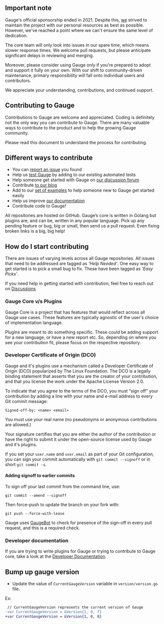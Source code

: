 ## Important note

Gauge's official sponsorship ended in 2021. Despite this, [we](https://github.com/getgauge/gauge/graphs/contributors) strived to maintain the project with our personal resources as best as possible. However, we've reached a point where we can't ensure the same level of dedication.

The core team will only look into issues in our spare time, which means slower response times. We welcome pull requests, but please anticipate significant delays in reviewing and merging.

Moreover, please consider using Gauge only if you're prepared to adopt and support it fully on your own. With our shift to community-driven maintenance, primary responsibility will fall onto individual users and contributors.

We appreciate your understanding, contributions, and continued support.

## Contributing to Gauge

Contributions to Gauge are welcome and appreciated. Coding is definitely not the only way you can contribute to Gauge. There are many valuable ways to contribute to the product and to help the growing Gauge community.

Please read this document to understand the process for contributing.

## Different ways to contribute

* You can [report an issue](https://github.com/getgauge/gauge/issues) you found
* Help us [test Gauge](https://github.com/getgauge/gauge-tests) by adding to our existing automated tests
* Help someone get started with Gauge on [our discussion forum](https://github.com/getgauge/gauge/discussions)
* Contribute [to our blog](https://gauge.org/blog/) 
* Add to our [set of examples](https://docs.gauge.org/examples.html) to help someone new to Gauge get started easily
* Help us improve [our documentation](https://github.com/getgauge/docs.gauge.org)
* Contribute code to Gauge! 

All repositories are hosted on GitHub. Gauge’s core is written in Golang but plugins are, and can be, written in any popular language. Pick up any pending feature or bug, big or small, then send us a pull request. Even fixing broken links is a big, big help!

## How do I start contributing

There are issues of varying levels across all Gauge repositories. All issues that need to be addressed are tagged as _'Help Needed'_. One easy way to get started is to pick a small bug to fix. These have been tagged as _'Easy Picks'_.

If you need help in getting started with contribution, feel free to reach out on [Discussions](https://github.com/getgauge/gauge/discussions)

### Gauge Core v/s Plugins

Gauge Core is a project that has features that would reflect across all Gauge use cases. These features are typically agnostic of the user's choice of implementation language.

Plugins are meant to do something specific. These could be adding support for a new language, or have a new report etc. So, depending on where you see your contribution fit, please focus on the respective repository.


### Developer Certificate of Origin (DCO)

Gauge and it's plugins use a mechanism called a Developer Certificate of Origin (DCO) popularized by The Linux Foundation. The DCO is a legally binding statement that asserts that you are the creator of your contribution, and that you license the work under the Apache License Version 2.0.

To indicate that you agree to the terms of the DCO, you must “sign off” your contribution by adding a line with your name and e-mail address to every Git commit message:

```
Signed-off-by: <name> <email>

```

You must use your real name (no pseudonyms or anonymous contributions are allowed.)

Your signature certifies that you are either the author of the contribution or have the right to submit it under the open-source license used by Gauge and it's plugins.

If you set your `user.name` and `user.email` as part of your Git configuration, you can sign your commit automatically with `git commit --signoff` or in short `git commit -s`.

#### Adding signoff to earlier commits

To sign off your last commit from the command line, use:

```
git commit --amend --signoff
```

Then force-push to update the branch on your fork with:

```
git push --force-with-lease
```

Gauge uses [GaugeBot](https://github.com/getgauge/gauge-bot) to check for presence of the sign-off in every pull request, and this is a required check.

### Developer documentation

If you are trying to write plugins for Gauge or trying to contribute to Gauge core, take a look at the [Developer Documentation](https://github.com/getgauge/gauge/wiki/Gauge-Technical-Documentation).


## Bump up gauge version

* Update the value of `CurrentGaugeVersion` variable in `version/version.go` file.

Ex:
```diff
 // CurrentGaugeVersion represents the current version of Gauge
-var CurrentGaugeVersion = &Version{1, 0, 7}
+var CurrentGaugeVersion = &Version{1, 0, 8}

```
